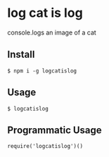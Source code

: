 # log cat is log

console.logs an image of a cat

## Install

    $ npm i -g logcatislog

## Usage

    $ logcatislog

## Programmatic Usage

    require('logcatislog')()
